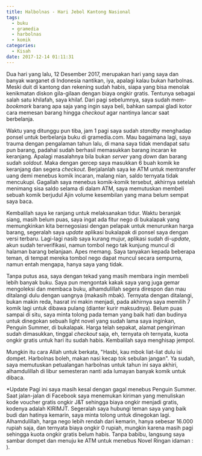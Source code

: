 ```yaml
---
title: Halbolnas - Hari Jebol Kantong Nasional
tags:
  - buku
  - gramedia
  - harbolnas
  - komik
categories:
  - Kisah
date: 2017-12-14 01:11:31
---
```


Dua hari yang lalu, 12 Desember 2017, merupakan hari yang saya dan banyak warganet di Indonesia nantikan, iya, apalagi kalau bukan harbolnas. Meski duit di kantong dan rekening sudah habis, siapa yang bisa menolak kenikmatan diskon gila-gilaan dengan biaya ongkir gratis. Tentunya sebagai salah satu khilafah, saya khilaf. Dari pagi sebelumnya, saya sudah mem-_bookmark_ barang apa saja yang ingin saya beli, bahkan sampai gladi kotor cara memesan barang hingga _checkout_ agar nantinya lancar saat berbelanja.

Waktu yang ditunggu pun tiba, jam 1 pagi saya sudah _standby_ menghadap ponsel untuk berbelanja buku di gramedia.com. Mau bagaimana lagi, saya trauma dengan pengalaman tahun lalu, di mana saya tidak mendapat satu pun barang, padahal sudah berhasil memasukkan barang incaran ke keranjang. Apalagi masalahnya bila bukan _server_ yang _down_ dan barang sudah _soldout_. Maka dengan gercep saya masukkan 6 buah komik ke keranjang dan segera _checkout_. Berjalanlah saya ke ATM untuk mentransfer uang demi menebus komik incaran, malang nian, saldo ternyata tidak mencukupi. Gagallah saya menebus komik-komik tersebut, akhirnya setelah menimang sisa saldo selama di dalam ATM, saya memutuskan membeli sebuah komik berjudul Ajin volume kesembilan yang mana belum sempat saya baca.

Kembalilah saya ke ranjang untuk melaksanakan tidur. Waktu beranjak siang, masih belum puas, saya ingat ada fitur nego di bukalapak yang memungkinkan kita bernegosiasi dengan pelapak untuk menurunkan harga barang, segeralah saya _update_ aplikasi bukalapak di ponsel saya dengan versi terbaru. Lagi-lagi nasib saya kurang mujur, aplikasi sudah di-_update_, akun sudah terverifikasi, namun tombol nego tak kunjung muncul di halaman barang belanjaan. Apes memang. Saya tanyakan kepada beberapa teman, di tempat mereka tombol nego dapat muncul secara sempurna, namun entah mengapa, hanya saya yang tidak.

Tanpa putus asa, saya dengan tekad yang masih membara ingin membeli lebih banyak buku. Saya pun mengontak kakak saya yang juga gemar mengoleksi dan membaca buku, alhamdulillah segera direspon dan mau ditalangi dulu dengan uangnya (makasih mbak). Ternyata dengan ditalangi, bukan makin reda, hasrat ini makin menjadi, pada akhirnya saya memilih 7 komik lagi untuk dibawa pulang (dianter kurir maksudnya). Belum puas sampai di situ, saya minta tolong pada teman yang baik hati dan budinya untuk dinegokan sebuah light novel yang sudah lama saya inginkan, Penguin Summer, di bukalapak. Harga telah sepakat, alamat pengiriman sudah dimasukkan, tinggal _checkout_ saja, eh, ternyata oh ternyata, kuota ongkir gratis untuk hari itu sudah habis. Kembalilah saya menghisap jempol.

Mungkin itu cara Allah untuk berkata, "Hasbi, kau mbok liat-liat dulu isi dompet. Harbolnas boleh, makan nasi kecap tok sebulan jangan". Ya sudah, saya memutuskan petualangan harbolnas untuk tahun ini saya akhiri, alhamdulillah di libur semesteran nanti ada lumayan banyak komik untuk dibaca.

*Update Pagi ini saya masih kesal dengan gagal menebus Penguin Summer. Saat jalan-jalan di Facebook saya menemukan kiriman yang menuliskan kode voucher gratis ongkir J&T sehingga biaya ongkir menjadi gratis, kodenya adalah KIRIMJT. Segeralah saya hubungi teman saya yang baik budi dan hatinya kemarin, saya minta tolong untuk dinegokan lagi. Alhamdulillah, harga nego lebih rendah dari kemarin, hanya sebesar 16.000 rupiah saja, dan ternyata biaya ongkir 0 rupiah, mungkin karena masih pagi sehingga kuota ongkir gratis belum habis. Tanpa babibu, langsung saya sambar dompet dan menuju ke ATM untuk menebus Novel Ringan idaman : ).